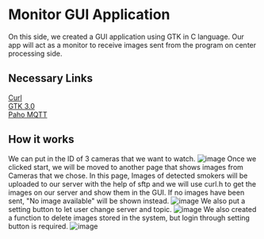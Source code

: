 # Monitor GUI Application
On this side, we created a GUI application using GTK in C language. Our app will act as a monitor to receive images sent from the program on center processing side.

## Necessary Links
[Curl](https://curl.se/) <br/>
[GTK 3.0](https://docs.gtk.org/gtk3/index.html) <br/>
[Paho MQTT](https://www.eclipse.org/paho/index.php?page=clients/c/index.php)

## How it works
We can put in the ID of 3 cameras that we want to watch.
![image](https://user-images.githubusercontent.com/87508144/142411825-1717cf25-ca6d-4ad6-a15a-fb10ab40ae76.png)
Once we clicked start, we will be moved to another page that shows images from Cameras that we chose. In this page, Images of detected smokers will be uploaded to our server with the help of sftp and we will use curl.h to get the images on our server and show them in the GUI. If no images have been sent, "No image available" will be shown instead.
![image](https://user-images.githubusercontent.com/87508144/142411886-094a575a-db05-4414-804a-83973e945399.png)
We also put a setting button to let user change server and topic.
![image](https://user-images.githubusercontent.com/87508144/142411916-05d3590a-7ed2-41fe-a5bf-ba19cfb761b6.png)
We also created a function to delete images stored in the system, but login through setting button is required.
![image](https://user-images.githubusercontent.com/87508144/142411939-9dfca7f3-5509-4516-940f-f73c04bc3499.png)


